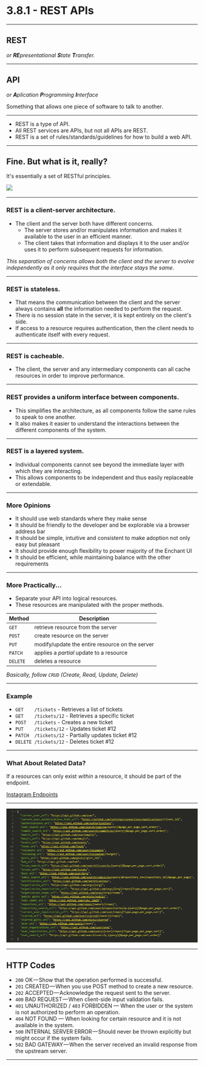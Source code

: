 # 3.8.1 - REST APIs

---

## REST

_or **RE**presentational **S**tate **T**ransfer._

---

## API

_or **A**plication **P**rogramming **I**nterface_

Something that allows one piece of software to talk to another.

---

- REST is a type of API.
- All REST services are APIs, but not all APIs are REST.
- REST is a set of rules/standards/guidelines for how to build a web API.

---

## Fine. But what is it, really?

It's essentially a set of RESTful principles.

<img src='https://media0.giphy.com/media/kc0kqKNFu7v35gPkwB/giphy.gif' />

---


### REST is a client-server architecture.

- The client and the server both have different concerns. 
    - The server stores and/or manipulates information and makes it available to the user in an efficient manner.
    - The client takes that information and displays it to the user and/or uses it to perform subsequent requests for information.
    
_This separation of concerns allows both the client and the server to evolve independently as it only requires that the interface stays the same._

---

### REST is stateless.

- That means the communication between the client and the server always contains **all** the information needed to perform the request.
- There is no session state in the server, it is kept entirely on the client's side.
- If access to a resource requires authentication, then the client needs to authenticate itself with every request.

---

### REST is cacheable.

- The client, the server and any intermediary components can all cache resources in order to improve performance.

---

### REST provides a uniform interface between components.

- This simplifies the architecture, as all components follow the same rules to speak to one another.
- It also makes it easier to understand the interactions between the different components of the system.

---

### REST is a layered system.

- Individual components cannot see beyond the immediate layer with which they are interacting.
- This allows components to be independent and thus easily replaceable or extendable.

---

### More Opinions

- It should use web standards where they make sense
- It should be friendly to the developer and be explorable via a browser address bar
- It should be simple, intuitive and consistent to make adoption not only easy but pleasant
- It should provide enough flexibility to power majority of the Enchant UI
- It should be efficient, while maintaining balance with the other requirements

---

### More Practically...

- Separate your API into logical resources.
- These resources are manipulated with the proper methods.

| Method   | Description |
| -------- | ----------- |
| `GET`    | retrieve resource from the server |
| `POST`   | create resource on the server |
| `PUT`    | modify/update the entire resource on the server |
| `PATCH`  | applies a _partial_ update to a resource |
| `DELETE` | deletes a resource |

_Basically, follow `CRUD` (Create, Read, Update, Delete)_

---

### Example

- `GET    /tickets`     - Retrieves a list of tickets
- `GET    /tickets/12`  - Retrieves a specific ticket
- `POST   /tickets`     - Creates a new ticket
- `PUT    /tickets/12`  - Updates ticket #12
- `PATCH  /tickets/12`  - Partially updates ticket #12
- `DELETE /tickets/12`  - Deletes ticket #12

---

### What About Related Data?

If a resources can only exist _within_ a resource, it should be part of the endpoint.

<a href='https://www.instagram.com/developer/endpoints/users/#get_users_self' target='_blank'>Instagram Endpoints</a>

---

<img src='./assets/github-endpoints.png' />

---

## HTTP Codes

- `200` OK — Show that the operation performed is successful.
- `201` CREATED — When you use POST method to create a new resource.
- `202` ACCEPTED — Acknowledge the request sent to the server.
- `400` BAD REQUEST — When client-side input validation fails.
- `401` UNAUTHORIZED / `403` FORBIDDEN — When the user or the system is not authorized to perform an operation.
- `404` NOT FOUND — When looking for certain resource and it is not available in the system.
- `500` INTERNAL SERVER ERROR — Should never be thrown explicitly but might occur if the system fails.
- `502` BAD GATEWAY — When the server received an invalid response from the upstream server.

---